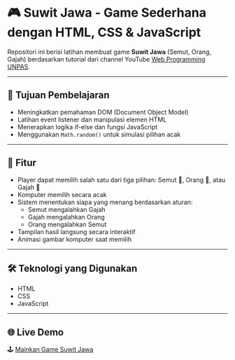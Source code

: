 # 🎮 Suwit Jawa - Game Sederhana dengan HTML, CSS & JavaScript
Repositori ini berisi latihan membuat game **Suwit Jawa** (Semut, Orang, Gajah) berdasarkan tutorial dari channel YouTube [Web Programming UNPAS](https://www.youtube.com/c/WebProgrammingUNPAS).

---

## 🧠 Tujuan Pembelajaran

- Meningkatkan pemahaman DOM (Document Object Model)
- Latihan event listener dan manipulasi elemen HTML
- Menerapkan logika if-else dan fungsi JavaScript
- Menggunakan `Math.random()` untuk simulasi pilihan acak

---

## 🚀 Fitur

- Player dapat memilih salah satu dari tiga pilihan: Semut 🐜, Orang 🧍, atau Gajah 🐘
- Komputer memilih secara acak
- Sistem menentukan siapa yang menang berdasarkan aturan:
  - Semut mengalahkan Gajah
  - Gajah mengalahkan Orang
  - Orang mengalahkan Semut
- Tampilan hasil langsung secara interaktif
- Animasi gambar komputer saat memilih

---

## 🛠️ Teknologi yang Digunakan

- HTML
- CSS
- JavaScript

---

## 🌐 Live Demo

🕹️ [Mainkan Game Suwit Jawa](https://tinonurcahya.github.io/Suwit-Jawa/)
